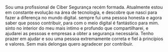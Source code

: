 Sou uma profissional de Ciber Segurança recém formada.
Atualmente estou em constante evolução na área de tecnologia,
e descobre que nasci para fazer a diferença no mundo digital.
sempre fui uma pessoa honesta e agora saber que posso contribuir,
para com o meio digital é fantástico para mim.
sinto no interior do meu mais intimo e profundo que compartilharei,
e ajudarei as pessoas e empresas a obter a segurança necessária.
Tenho prazer em ajudar e sou uma pessoa extremamente correta e fiel à princípios e valores.
Sem mais delongas quero agradecer por contribuir.
